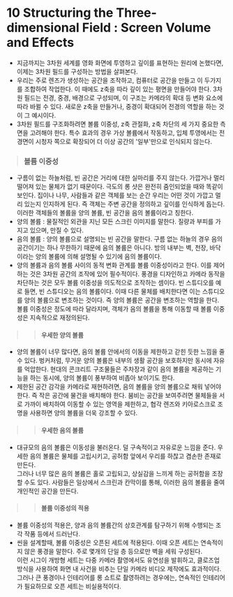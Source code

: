 # 10 Structuring the Three-dimensional Field : Screen Volume and Effects
 * 지금까지는 3차원 세계를 영화 화면에 투영하고 깊이를 표현하는 원리에 논했다면, 이제는 3차원 필드를 구성하는 방법을 살펴본다. 
 * 우리는 주로 렌즈가 생성하는 공간을 조작하고, 컴퓨터로 공간을 만들고 이 두가지를 조합하여 작업한다. 이 때에도 z축을 따라 깊이 있는 평면을 만들어야 한다. 
   3차원 필드는 전경, 중경, 배경으로 구성되며, 이 구조는 카메라의 확대 등 변화 요소에 따라 바뀔 수 있다. 새로운 z축을 만들거나, 중경이 확대되어 전경의 역할을 하는 것이 그 예시이다.
 * 3차원 필드를 구조화하려면 볼륨 이중성, z축 관절화, z축 차단의 세 가지 중요한 측면을 고려해야 한다. 특수 효과의 경우 가상 볼륨에서 작동하고, 입체 투영에서는 전경면이 시청자 쪽으로 확장되어 더 이상 공간의 '일부'만으로 인식되지 않는다. 

> ### 볼륨 이중성 
 * 구름이 없는 하늘처럼, 빈 공간은 거리에 대한 실마리를 주지 않는다. 가깝거나 멀리 떨어져 있는 물체가 없기 때문이다. 극도의 롱 샷은 완전히 줌인되었을 때와 똑같이 보인다. 
   집이나 나무, 사람들과 같은 객체를 보는 순간 우리는 어떤 것이 가깝고 멀리 있는지 인지하게 된다. 즉 객체는 주변 공간을 정의하고 깊이를 인식하게 돕는다.    
   이러한 객체들의 볼륨을 양의 볼륨, 빈 공간을 음의 볼륨이라고 칭한다.  
 * 양의 볼륨 : 물질적인 외관을 지닌 모든 스크린 이미지를 말한다. 질량과 부피를 가지고 있으며, 만질 수 있다. 
 * 음의 볼륨 : 양의 볼륨으로 설명되는 빈 공간을 말한다. 구름 없는 하늘의 경우 음의 공간이기는 하나 무한하기 때문에 음의 볼륨은 아니다. 방의 내부는 벽, 천장, 바닥이라는 양의 볼륨에 의해 설명될 수 있기에 음의 볼륨이다. 
 * 양의 볼륨과 음의 볼륨 사이의 동적 변화 관계를 볼륨 이중성이라고 한다. 이를 제어하는 것은 3차원 공간의 조작에 있어 필수적이다. 풍경을 디자인하고 카메라 동작을 차단하는 것은 모두 볼륨 이중성을 의도적으로 조작하는 셈이다. 빈 스튜디오를 예로 들면, 빈 스튜디오는 음의 볼륨이다. 이때 다른 물체를 배치한다면 이는 스튜디오를 양의 볼륨으로 변조하는 것이다. 즉 양의 볼륨은 공간을 변조하는 역할을 한다. 볼륨 이중성은 정도에 따라 달라지며, 객체가 음의 볼륨을 통해 이동할 때 볼륨 이중성은 지속적으로 재정의된다. 

> > #### 우세한 양의 볼륨
 * 양의 볼륨이 너무 많다면, 음의 볼륨 안에서의 이동을 제한하고 갇힌 듯한 느낌을 줄 수 있다. 벙커처럼, 무거운 양의 볼륨은 내부의 생활 공간을 보호하지만 동시에 자유를 억압한다. 현대의 콘크리트 구조물들은 주차장과 같이 음의 볼륨을 제공하는 기능을 하는 동시에, 양의 볼륨이 풍부하여 비좁아 보이기도 한다. 
 * 제한된 공간 감각을 카메라로 재현하려면, 음의 볼륨을 양의 볼륨으로 채워 넣어야 한다. 즉 작은 공간에 물건을 배치해야 한다. 붐비는 공간을 보여주려면 물체들을 서로 가까이 배치하여 이동할 수 있는 영역을 제한하고, 협각 렌즈와 키아로스크로 조명을 사용하면 양의 볼륨을 더욱 강조할 수 있다. 

> > #### 우세한 음의 볼륨
 * 대규모의 음의 볼륨은 이동성을 불러온다. 덜 구속적이고 자유로운 느낌을 준다. 우세한 음의 볼륨은 물체를 고립시키고, 공허함 앞에서 우리를 하찮고 겸손한 존재로 만든다.  
   그러나 너무 많은 음의 볼륨은 홀로 고립되고, 상실감을 느끼게 하는 공허함을 조장할 수도 있다. 사람들은 일상에서 스크린과 칸막이를 통해, 이러한 음의 볼륨을 줄여 개인적인 공간을 만든다. 
   
> > #### 볼륨 이중성의 적용 
 * 볼륨 이중성의 적용은, 양과 음의 볼륨간의 상호관계를 탐구하기 위해 수행되는 조각 작품 등에서 드러난다. 
 * 씬을 설계할때, 볼륨 이중성은 오픈된 세트에 적용된다. 이때 오픈 세트는 연속적이지 않은 풍경을 말한다. 주로 몇개의 단일 층 등으로만 벽을 세워 구성된다.   
   이런 시그이 개방형 세트는 다중 카메라 촬영에서도 유연성을 발휘하고, 클로즈업 방식을 사용하여 화면 내 사건을 비추는 단일 카메라 비디오 제작에도 효과적이다. 
   그러나 큰 풍경이나 인테리어를 롱 쇼트로 촬영하려는 경우에는, 연속적인 인테리어가 필요하므로 오픈 세트는 비실용적이다. 
   
   
